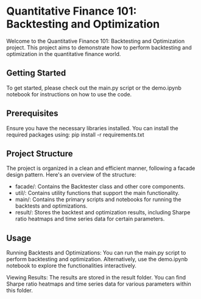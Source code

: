 # Quantitative Finance 101: Backtesting and Optimization

Welcome to the Quantitative Finance 101: Backtesting and Optimization project. This project aims to demonstrate how to perform backtesting and optimization in the quantitative finance world.

## Getting Started
To get started, please check out the main.py script or the demo.ipynb notebook for instructions on how to use the code.

## Prerequisites
Ensure you have the necessary libraries installed. You can install the required packages using:
pip install -r requirements.txt

## Project Structure
The project is organized in a clean and efficient manner, following a facade design pattern. Here's an overview of the structure:

* facade/: Contains the Backtester class and other core components.
* util/: Contains utility functions that support the main functionality.
* main/: Contains the primary scripts and notebooks for running the backtests and optimizations.
* result/: Stores the backtest and optimization results, including Sharpe ratio heatmaps and time series data for certain parameters.

## Usage

Running Backtests and Optimizations:
You can run the main.py script to perform backtesting and optimization.
Alternatively, use the demo.ipynb notebook to explore the functionalities interactively.

Viewing Results:
The results are stored in the result folder.
You can find Sharpe ratio heatmaps and time series data for various parameters within this folder.
